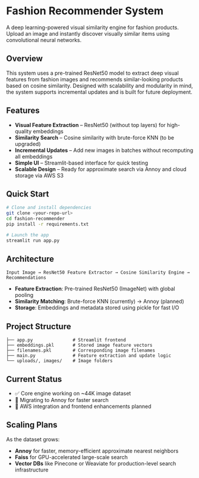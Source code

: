 # Fashion Recommender System

A deep learning-powered visual similarity engine for fashion products. Upload an image and instantly discover visually similar items using convolutional neural networks.

## Overview

This system uses a pre-trained ResNet50 model to extract deep visual features from fashion images and recommends similar-looking products based on cosine similarity. Designed with scalability and modularity in mind, the system supports incremental updates and is built for future deployment.

## Features

* **Visual Feature Extraction** – ResNet50 (without top layers) for high-quality embeddings
* **Similarity Search** – Cosine similarity with brute-force KNN (to be upgraded)
* **Incremental Updates** – Add new images in batches without recomputing all embeddings
* **Simple UI** – Streamlit-based interface for quick testing
* **Scalable Design** – Ready for approximate search via Annoy and cloud storage via AWS S3

## Quick Start

```bash
# Clone and install dependencies
git clone <your-repo-url>
cd fashion-recommender
pip install -r requirements.txt

# Launch the app
streamlit run app.py
```

## Architecture

```
Input Image → ResNet50 Feature Extractor → Cosine Similarity Engine → Recommendations
```

* **Feature Extraction**: Pre-trained ResNet50 (ImageNet) with global pooling
* **Similarity Matching**: Brute-force KNN (currently) → Annoy (planned)
* **Storage**: Embeddings and metadata stored using pickle for fast I/O

## Project Structure

```
├── app.py               # Streamlit frontend
├── embeddings.pkl       # Stored image feature vectors
├── filenames.pkl        # Corresponding image filenames
├── main.py              # Feature extraction and update logic
└── uploads/, images/    # Image folders
```

## Current Status

* ✅ Core engine working on \~44K image dataset
* 🔄 Migrating to Annoy for faster search
* 🚀 AWS integration and frontend enhancements planned

## Scaling Plans

As the dataset grows:

* **Annoy** for faster, memory-efficient approximate nearest neighbors
* **Faiss** for GPU-accelerated large-scale search
* **Vector DBs** like Pinecone or Weaviate for production-level search infrastructure
